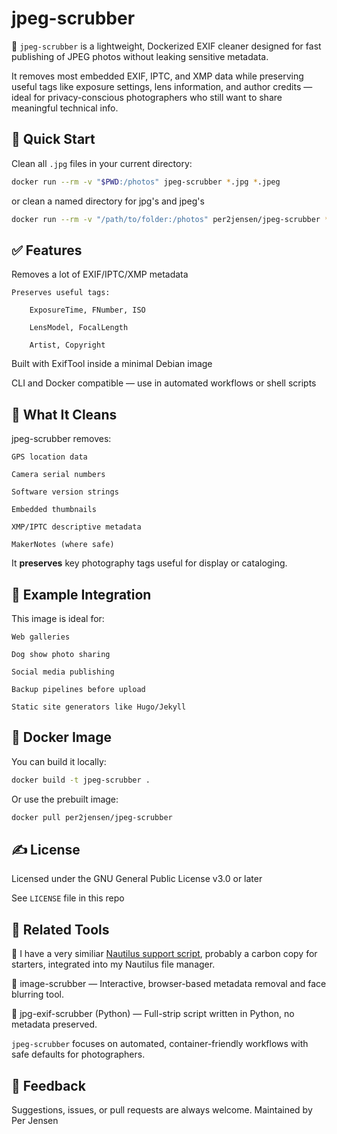 # jpeg-scrubber

🧼 `jpeg-scrubber` is a lightweight, Dockerized EXIF cleaner designed for fast publishing of JPEG photos without leaking sensitive metadata.

It removes most embedded EXIF, IPTC, and XMP data while preserving useful tags like exposure settings, lens information, and author credits — ideal for privacy-conscious photographers who still want to share meaningful technical info.

## 🚀 Quick Start

Clean all `.jpg` files in your current directory:

```bash
docker run --rm -v "$PWD:/photos" jpeg-scrubber *.jpg *.jpeg
```

or clean a named directory for jpg's and jpeg's

```bash
docker run --rm -v "/path/to/folder:/photos" per2jensen/jpeg-scrubber *.jpg *.jpeg
```

## ✅ Features

Removes a lot of EXIF/IPTC/XMP metadata

    Preserves useful tags:

        ExposureTime, FNumber, ISO

        LensModel, FocalLength

        Artist, Copyright

Built with ExifTool inside a minimal Debian image

CLI and Docker compatible — use in automated workflows or shell scripts

## 🧼 What It Cleans

jpeg-scrubber removes:

    GPS location data

    Camera serial numbers

    Software version strings

    Embedded thumbnails

    XMP/IPTC descriptive metadata

    MakerNotes (where safe)

It **preserves** key photography tags useful for display or cataloging.

## 📁 Example Integration

This image is ideal for:

    Web galleries

    Dog show photo sharing

    Social media publishing

    Backup pipelines before upload

    Static site generators like Hugo/Jekyll

## 🐳 Docker Image

You can build it locally:

```bash
docker build -t jpeg-scrubber .
```

Or use the prebuilt image:

```bash
docker pull per2jensen/jpeg-scrubber
```

## ✍️ License

Licensed under the GNU General Public License v3.0 or later

See `LICENSE` file in this repo

## 🙌 Related Tools

📸  I have a very similiar [Nautilus support script](https://github.com/per2jensen/file-manager-scripts), probably a carbon copy for starters, integrated into my Nautilus file manager.    
    
📸 image-scrubber — Interactive, browser-based metadata removal and face blurring tool.

📸  jpg-exif-scrubber (Python) — Full-strip script written in Python, no metadata preserved.

`jpeg-scrubber` focuses on automated, container-friendly workflows with safe defaults for photographers.

## 💬 Feedback

Suggestions, issues, or pull requests are always welcome.
Maintained by Per Jensen
